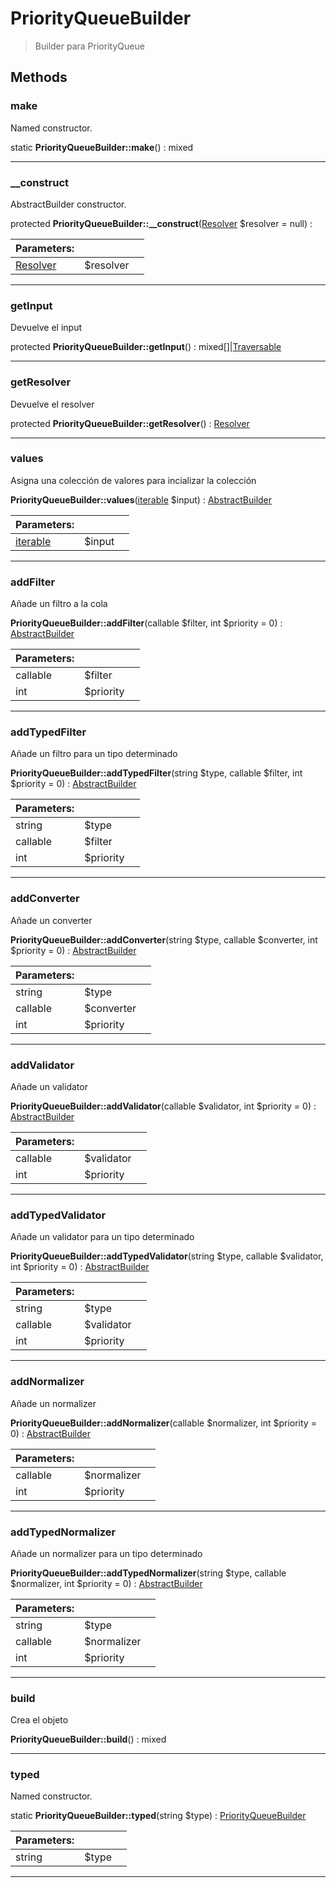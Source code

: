 
                                                                                                                                            
    
# PriorityQueueBuilder


> Builder para PriorityQueue
>
> 








## Methods

### make
Named constructor.


static **PriorityQueueBuilder::make**() : mixed



---


### __construct
AbstractBuilder constructor.


protected **PriorityQueueBuilder::__construct**([Resolver](../../../Resolver.md) $resolver = null) : 


|Parameters: | | |
| --- | --- | --- |
|[Resolver](../../../Resolver.md) |$resolver |  |

---


### getInput
Devuelve el input


protected **PriorityQueueBuilder::getInput**() : mixed[]|[Traversable](../../../Traversable.md)



---


### getResolver
Devuelve el resolver


protected **PriorityQueueBuilder::getResolver**() : [Resolver](../../../Resolver.md)



---


### values
Asigna una colección de valores para incializar la colección


**PriorityQueueBuilder::values**([iterable](../../../iterable.md) $input) : [AbstractBuilder](../../../AbstractBuilder.md)


|Parameters: | | |
| --- | --- | --- |
|[iterable](../../../iterable.md) |$input |  |

---


### addFilter
Añade un filtro a la cola


**PriorityQueueBuilder::addFilter**(callable $filter, int $priority = 0) : [AbstractBuilder](../../../AbstractBuilder.md)


|Parameters: | | |
| --- | --- | --- |
|callable |$filter |  |
|int |$priority |  |

---


### addTypedFilter
Añade un filtro para un tipo determinado


**PriorityQueueBuilder::addTypedFilter**(string $type, callable $filter, int $priority = 0) : [AbstractBuilder](../../../AbstractBuilder.md)


|Parameters: | | |
| --- | --- | --- |
|string |$type |  |
|callable |$filter |  |
|int |$priority |  |

---


### addConverter
Añade un converter


**PriorityQueueBuilder::addConverter**(string $type, callable $converter, int $priority = 0) : [AbstractBuilder](../../../AbstractBuilder.md)


|Parameters: | | |
| --- | --- | --- |
|string |$type |  |
|callable |$converter |  |
|int |$priority |  |

---


### addValidator
Añade un validator


**PriorityQueueBuilder::addValidator**(callable $validator, int $priority = 0) : [AbstractBuilder](../../../AbstractBuilder.md)


|Parameters: | | |
| --- | --- | --- |
|callable |$validator |  |
|int |$priority |  |

---


### addTypedValidator
Añade un validator para un tipo determinado


**PriorityQueueBuilder::addTypedValidator**(string $type, callable $validator, int $priority = 0) : [AbstractBuilder](../../../AbstractBuilder.md)


|Parameters: | | |
| --- | --- | --- |
|string |$type |  |
|callable |$validator |  |
|int |$priority |  |

---


### addNormalizer
Añade un normalizer


**PriorityQueueBuilder::addNormalizer**(callable $normalizer, int $priority = 0) : [AbstractBuilder](../../../AbstractBuilder.md)


|Parameters: | | |
| --- | --- | --- |
|callable |$normalizer |  |
|int |$priority |  |

---


### addTypedNormalizer
Añade un normalizer para un tipo determinado


**PriorityQueueBuilder::addTypedNormalizer**(string $type, callable $normalizer, int $priority = 0) : [AbstractBuilder](../../../AbstractBuilder.md)


|Parameters: | | |
| --- | --- | --- |
|string |$type |  |
|callable |$normalizer |  |
|int |$priority |  |

---


### build
Crea el objeto


**PriorityQueueBuilder::build**() : mixed



---


### typed
Named constructor.


static **PriorityQueueBuilder::typed**(string $type) : [PriorityQueueBuilder](../../../PriorityQueueBuilder.md)


|Parameters: | | |
| --- | --- | --- |
|string |$type |  |

---


                                                                                                                                                                                                                                                                                                                                                                                                            
    
                                                                                                                                                                                                                                                                             
                